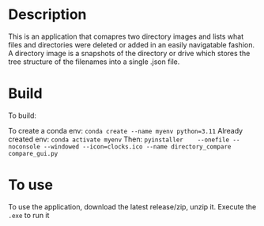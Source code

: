 # Description

This is an application that comapres two directory images and lists what files and directories were deleted or added in an easily navigatable fashion. 
A directory image is a snapshots of the directory or drive which stores the tree structure of the filenames into a single .json file.

# Build

To build:

To create a conda env: `conda create --name myenv python=3.11`
Already created env: `conda activate myenv`
Then:
`pyinstaller    --onefile --noconsole --windowed --icon=clocks.ico --name directory_compare compare_gui.py`

# To use
To use the application, download the latest release/zip, unzip it.
Execute the `.exe` to run it
